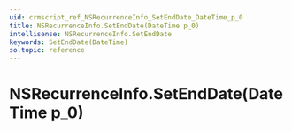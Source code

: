 ```yaml
---
uid: crmscript_ref_NSRecurrenceInfo_SetEndDate_DateTime_p_0
title: NSRecurrenceInfo.SetEndDate(DateTime p_0)
intellisense: NSRecurrenceInfo.SetEndDate
keywords: SetEndDate(DateTime)
so.topic: reference
---
```


# NSRecurrenceInfo.SetEndDate(DateTime p_0)


